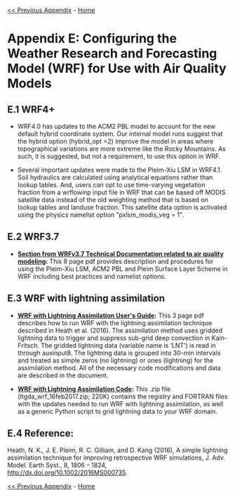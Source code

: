 <!-- BEGIN COMMENT -->

[<< Previous Appendix](CMAQ_UG_appendixD_parallel_implementation.md) - [Home](../README.md)

<!-- END COMMENT -->

# Appendix E: Configuring the Weather Research and Forecasting Model (WRF) for Use with Air Quality Models 

## E.1 WRF4+

* WRF4.0 has updates to the ACM2 PBL model to account for the new default hybrid coordinate system. Our internal model runs suggest that the hybrid option (hybrid_opt =2) improve the model in areas where topographical variations are more extreme like the Rocky Mountains. As such, it is suggested, but not a requirement, to use this option in WRF.

* Several important updates were made to the Pleim-Xiu LSM in WRF4.1. Soil hydraulics are calculated using analytical equations rather than lookup tables. And, users can opt to use time-varying vegetation fraction from a wrflowinp input file in WRF that can be based off MODIS satellite data instead of the old weighting method that is based on lookup tables and landuse fraction. This satellite data option is activated using the physics namelist option "pxlsm_modis_veg = 1".

## E.2 WRF3.7 
* **[Section from WRFv3.7 Technical Documentation related to air quality modeling](http://www2.mmm.ucar.edu/wrf/users/docs/PX-ACM.pdf):** This 8 page pdf provides description and procedures for using the Pleim-Xiu LSM, ACM2 PBL and Pleim Surface Layer Scheme in WRF including best practices and namelist options.

## E.3 WRF with lightning assimilation 
* **[WRF with Lightning Assimilation User's Guide](https://wcms.epa.gov/sites/production/files/2017-02/documents/wrf_with_ltga_userguide.pdf):** This 3 page pdf describes how to run WRF with the lightning assimilation technique described in Heath et al. (2016). 
The assimilation method uses gridded lightning data to trigger and suppress sub-grid deep convection in Kain-Fritsch. 
The gridded lightning data (variable name is ‘LNT’) is read in through auxinput8. The lightning data is grouped into 
30-min intervals and treated as simple zeros (no lightning) or ones (lightning) for the assimilation method. 
All of the necessary code modifications and data are described in the document.

* **[WRF with Lightning Assimilation Code](https://wcms.epa.gov/sites/production/files/2017-02/ltgda_wrf_16feb2017.zip):** This .zip file (ltgda_wrf_16feb2017.zip; 220K) contains the registry and FORTRAN files with the updates needed to run WRF with lightning assimilation, as well as a generic Python script to grid lightning data to your WRF domain.

## E.4 Reference:
Heath, N. K., J. E. Pleim, R. C. Gilliam, and D. Kang (2016), A simple lightning assimilation technique for improving retrospective WRF simulations, J. Adv. Model. Earth Syst., 8, 1806 – 1824, http://dx.doi.org/10.1002/2016MS000735.


<!-- BEGIN COMMENT -->

[<< Previous Appendix](CMAQ_UG_appendixD_parallel_implementation.md) - [Home](../README.md)

<!-- END COMMENT -->
